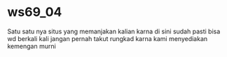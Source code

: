 # ws69_04
Satu satu nya situs yang memanjakan kalian karna di sini sudah pasti bisa wd berkali kali jangan pernah takut rungkad karna kami menyediakan kemengan murni
